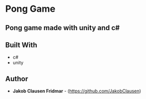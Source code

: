 # Pong Game

Pong game made with unity and c#
-- 

## Built With

* c#
* unity

## Author

* **Jakob Clausen Fridmar** - (https://github.com/JakobClausen)
